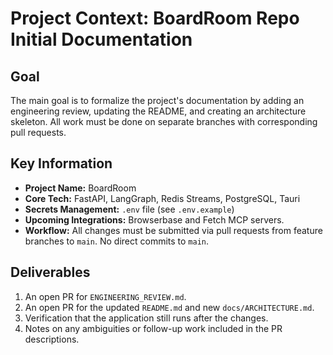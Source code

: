 # Project Context: BoardRoom Repo Initial Documentation

## Goal

The main goal is to formalize the project's documentation by adding an engineering review, updating the README, and creating an architecture skeleton. All work must be done on separate branches with corresponding pull requests.

## Key Information

- **Project Name:** BoardRoom
- **Core Tech:** FastAPI, LangGraph, Redis Streams, PostgreSQL, Tauri
- **Secrets Management:** `.env` file (see `.env.example`)
- **Upcoming Integrations:** Browserbase and Fetch MCP servers.
- **Workflow:** All changes must be submitted via pull requests from feature branches to `main`. No direct commits to `main`.

## Deliverables

1. An open PR for `ENGINEERING_REVIEW.md`.
2. An open PR for the updated `README.md` and new `docs/ARCHITECTURE.md`.
3. Verification that the application still runs after the changes.
4. Notes on any ambiguities or follow-up work included in the PR descriptions.
